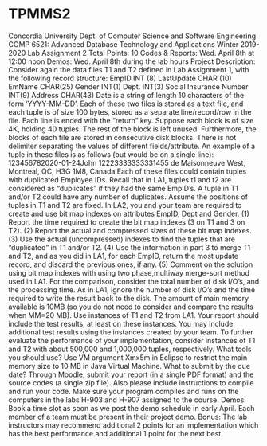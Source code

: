 # TPMMS2

Concordia University
Dept. of Computer Science and Software Engineering
COMP 6521: Advanced Database Technology and Applications
Winter 2019-2020
Lab Assignment 2
Total Points: 10
Codes & Reports: Wed. April 8th at 12:00 noon
Demos: Wed. April 8th during the lab hours
Project Description: Consider again the data files T1 and T2 defined in
Lab Assignment 1, with the following record structure:
EmpID INT (8)
LastUpdate CHAR (10)
EmName CHAR(25)
Gender INT(1)
Dept. INT(3)
Social Insurance Number INT(9)
Address CHAR(43)
Date is a string of length 10 characters of the form ‘YYYY-MM-DD’. Each
of these two files is stored as a text file, and each tuple is of size 100
bytes, stored as a separate line/record/row in the file. Each line is ended
with the “return” key. Suppose each block is of size 4K, holding 40 tuples.
The rest of the block is left unused. Furthermore, the blocks of each file
are stored in consecutive disk blocks. There is not delimiter separating
the values of different fields/attribute. An example of a tuple in these
files is as follows (but would be on a single line):
123456782020-01-24John 12223333333331455 de
Maisonneuve West, Montreal, QC, H3G 1M8, Canada
Each of these files could contain tuples with duplicated Employee IDs.
Recall that in LA1, tuples t1 and t2 are considered as “duplicates” if they
had the same EmpID’s. A tuple in T1 and/or T2 could have any number of
duplicates. Assume the positions of tuples in T1 and T2 are fixed. In LA2,
you and your team are required to create and use bit map indexes on
attributes EmpID, Dept and Gender.
(1) Report the time required to create the bit map indexes (3 on T1
and 3 on T2).
(2) Report the actual and compressed sizes of these bit map indexes.
(3) Use the actual (uncompressed) indexes to find the tuples that are
“duplicated” in T1 and/or T2.
(4) Use the information in part 3 to merge T1 and T2, and as you did
in LA1, for each EmpID, return the most update record, and discard
the previous ones, if any.
(5) Comment on the solution using bit map indexes with using two phase,multiway merge-sort method used in LA1. For the comparison,
consider the total number of disk I/O’s, and the processing time.
As in LA1, ignore the number of disk I/O’s and the time required
to write the result back to the disk. The amount of main memory
available is 10MB (so you do not need to consider and compare the
results when MM=20 MB).
Use instances of T1 and T2 from LA1. Your report should include the test
results, at least on these instances. You may include additional test
results using the instances created by your team.
To further evaluate the performance of your implementation, consider
instances of T1 and T2 with about 500,000 and 1,000,000 tuples,
respectively.
What tools you should use?
Use VM argument Xmx5m in Eclipse to restrict the main memory size to 10
MB in Java Virtual Machine.
What to submit by the due date?
Through Moodle, submit your report (in a single PDF format) and the source
codes (a single zip file). Also please include instructions to compile and
run your code. Make sure your program compiles and runs on the computers
in the labs H-903 and H-907 assigned to the course.
Demos: Book a time slot as soon as we post the demo schedule in early April.
Each member of a team must be present in their project demo.
Bonus: The lab instructors may recommend additional 2 points
for an implementation which has the best performance and
additional 1 point for the next best.
   
